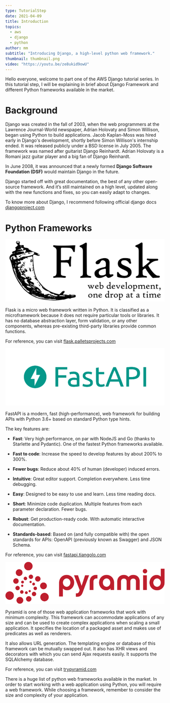```yaml
---
type: TutorialStep
date: 2021-04-09
title: Introduction
topics:
  - aws
  - django
  - python
author: mm
subtitle: "Introducing Django, a high-level python web framework."
thumbnail: thumbnail.png
video: "https://youtu.be/ze8ukid9owU"
---
```


Hello everyone, welcome to part one of the AWS Django tutorial series.
In this tutorial step, I will be explaining in brief about Django Framework and
different Python frameworks available in the market.

# Background

Django was created in the fall of 2003, when the web programmers
at the Lawrence Journal-World newspaper, Adrian Holovaty and Simon Willison,
began using Python to build applications. Jacob Kaplan-Moss was hired early
in Django's development, shortly before Simon Willison's internship ended.
It was released publicly under a BSD license in July 2005.
The framework was named after guitarist Django Reinhardt.
Adrian Holovaty is a Romani jazz guitar player and a big fan of
Django Reinhardt.

In June 2008, it was announced that a newly formed
**Django Software Foundation (DSF)** would maintain Django in the future.

Django started off with great documentation, the best of any other
open-source framework. And it’s still maintained on a high level,
updated along with the new functions and fixes, so you can easily
adapt to changes.

To know more about Django, I recommend following official django docs [djangoproject.com](https://www.djangoproject.com/)

# Python Frameworks

![flask](flask.png)

Flask is a micro web framework written in Python.
It is classified as a microframework because it does not require
particular tools or libraries. It has no database abstraction layer,
form validation, or any other components, whereas pre-existing third-party
libraries provide common functions.

For reference, you can visit [flask.palletsprojects.com](https://flask.palletsprojects.com/)

![fastapi](fastapi.png)

FastAPI is a modern, fast (high-performance), web framework
for building APIs with Python 3.6+ based on standard Python type hints.

The key features are:

- **Fast**: Very high performance, on par with NodeJS and Go (thanks to Starlette and Pydantic). One of the fastest Python frameworks available.

- **Fast to code**: Increase the speed to develop features by about 200% to 300%.

- **Fewer bugs**: Reduce about 40% of human (developer) induced errors.
- **Intuitive**: Great editor support. Completion everywhere. Less time debugging.
- **Easy**: Designed to be easy to use and learn. Less time reading docs.
- **Short**: Minimize code duplication. Multiple features from each parameter declaration. Fewer bugs.
- **Robust**: Get production-ready code. With automatic interactive documentation.
- **Standards-based**: Based on (and fully compatible with) the open standards for APIs: OpenAPI (previously known as Swagger) and JSON Schema.

For reference, you can visit [fastapi.tiangolo.com](https://fastapi.tiangolo.com/)

![pyramid](pyramid.png)

Pyramid is one of those web application frameworks that work with
minimum complexity. This framework can accommodate applications of
any size and can be used to create complex applications when scaling
a small application. It specifies the location of a packaged asset and
makes use of predicates as well as renderers.

It also allows URL generation. The templating engine or database
of this framework can be mutually swapped out. It also has XHR views
and decorators with which you can send Ajax requests easily. It supports
the SQLAlchemy database.

For reference, you can visit [trypyramid.com](https://trypyramid.com/)

There is a huge list of python web frameworks available in the market.
In order to start working with a web application using Python,
you will require a web framework. While choosing a framework,
remember to consider the size and complexity of your application.

